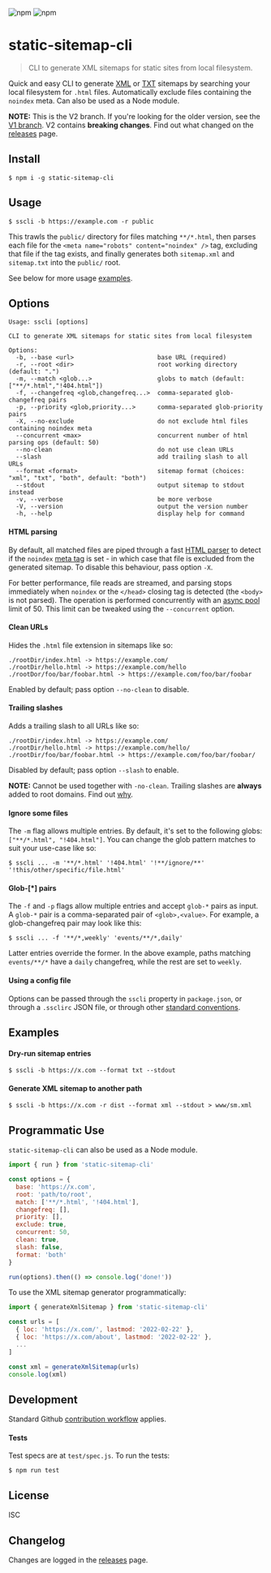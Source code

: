 ![npm](https://img.shields.io/npm/v/static-sitemap-cli)
![npm](https://img.shields.io/npm/dm/static-sitemap-cli)

# static-sitemap-cli

> CLI to generate XML sitemaps for static sites from local filesystem.

Quick and easy CLI to generate [XML](https://www.sitemaps.org/protocol.html) or
[TXT](https://developers.google.com/search/docs/advanced/sitemaps/build-sitemap#text) sitemaps by
searching your local filesystem for `.html` files. Automatically exclude files containing the
`noindex` meta. Can also be used as a Node module.

**NOTE:** This is the V2 branch. If you're looking for the older version, see the
[V1 branch](https://github.com/zerodevx/static-sitemap-cli/tree/v1). V2 contains **breaking
changes**. Find out what changed on the
[releases](https://github.com/zerodevx/static-sitemap-cli/releases) page.

## Install

```
$ npm i -g static-sitemap-cli
```

## Usage

```
$ sscli -b https://example.com -r public
```

This trawls the `public/` directory for files matching `**/*.html`, then parses each file for the
`<meta name="robots" content="noindex" />` tag, excluding that file if the tag exists, and finally
generates both `sitemap.xml` and `sitemap.txt` into the `public/` root.

See below for more usage [examples](#examples).

## Options

```
Usage: sscli [options]

CLI to generate XML sitemaps for static sites from local filesystem

Options:
  -b, --base <url>                       base URL (required)
  -r, --root <dir>                       root working directory (default: ".")
  -m, --match <glob...>                  globs to match (default: ["**/*.html","!404.html"])
  -f, --changefreq <glob,changefreq...>  comma-separated glob-changefreq pairs
  -p, --priority <glob,priority...>      comma-separated glob-priority pairs
  -X, --no-exclude                       do not exclude html files containing noindex meta
  --concurrent <max>                     concurrent number of html parsing ops (default: 50)
  --no-clean                             do not use clean URLs
  --slash                                add trailing slash to all URLs
  --format <format>                      sitemap format (choices: "xml", "txt", "both", default: "both")
  --stdout                               output sitemap to stdout instead
  -v, --verbose                          be more verbose
  -V, --version                          output the version number
  -h, --help                             display help for command
```

#### HTML parsing

By default, all matched files are piped through a fast
[HTML parser](https://github.com/fb55/htmlparser2) to detect if the `noindex`
[meta tag](https://developers.google.com/search/docs/advanced/crawling/block-indexing#meta-tag) is
set - in which case that file is excluded from the generated sitemap. To disable this behaviour,
pass option `-X`.

For better performance, file reads are streamed, and parsing stops immediately when `noindex` or the
`</head>` closing tag is detected (the `<body>` is not parsed). The operation is performed
concurrently with an [async pool](https://github.com/rxaviers/async-pool) limit of 50. This limit
can be tweaked using the `--concurrent` option.

#### Clean URLs

Hides the `.html` file extension in sitemaps like so:

```
./rootDir/index.html -> https://example.com/
./rootDir/hello.html -> https://example.com/hello
./rootDor/foo/bar/foobar.html -> https://example.com/foo/bar/foobar
```

Enabled by default; pass option `--no-clean` to disable.

#### Trailing slashes

Adds a trailing slash to all URLs like so:

```
./rootDir/index.html -> https://example.com/
./rootDir/hello.html -> https://example.com/hello/
./rootDir/foo/bar/foobar.html -> https://example.com/foo/bar/foobar/
```

Disabled by default; pass option `--slash` to enable.

**NOTE:** Cannot be used together with `-no-clean`. Trailing slashes are **always** added to root
domains. Find out
[why](https://github.com/zerodevx/static-sitemap-cli/tree/v1#to-slash-or-not-to-slash).

#### Ignore some files

The `-m` flag allows multiple entries. By default, it's set to the following globs:
`["**/*.html", "!404.html"]`. You can change the glob pattern matches to suit your use-case like so:

```
$ sscli ... -m '**/*.html' '!404.html' '!**/ignore/**' '!this/other/specific/file.html'
```

#### Glob-[*] pairs

The `-f` and `-p` flags allow multiple entries and accept `glob-*` pairs as input. A `glob-*` pair
is a comma-separated pair of `<glob>,<value>`. For example, a glob-changefreq pair may look like
this:

```
$ sscli ... -f '**/*,weekly' 'events/**/*,daily'
```

Latter entries override the former. In the above example, paths matching `events/**/*` have a
`daily` changefreq, while the rest are set to `weekly`.

#### Using a config file

Options can be passed through the `sscli` property in `package.json`, or through a `.ssclirc` JSON
file, or through other [standard conventions](https://github.com/davidtheclark/cosmiconfig).

## Examples

#### Dry-run sitemap entries

```
$ sscli -b https://x.com --format txt --stdout
```

#### Generate XML sitemap to another path

```
$ sscli -b https://x.com -r dist --format xml --stdout > www/sm.xml
```

## Programmatic Use

`static-sitemap-cli` can also be used as a Node module.

```js
import { run } from 'static-sitemap-cli'

const options = {
  base: 'https://x.com',
  root: 'path/to/root',
  match: ['**/*.html', '!404.html'],
  changefreq: [],
  priority: [],
  exclude: true,
  concurrent: 50,
  clean: true,
  slash: false,
  format: 'both'
}

run(options).then(() => console.log('done!'))
```

To use the XML sitemap generator programmatically:

```js
import { generateXmlSitemap } from 'static-sitemap-cli'

const urls = [
  { loc: 'https://x.com/', lastmod: '2022-02-22' },
  { loc: 'https://x.com/about', lastmod: '2022-02-22' },
  ...
]

const xml = generateXmlSitemap(urls)
console.log(xml)
```

## Development

Standard Github [contribution workflow](https://github.com/firstcontributions/first-contributions)
applies.

#### Tests

Test specs are at `test/spec.js`. To run the tests:

```
$ npm run test
```

## License

ISC

## Changelog

Changes are logged in the [releases](https://github.com/zerodevx/static-sitemap-cli/releases) page.
